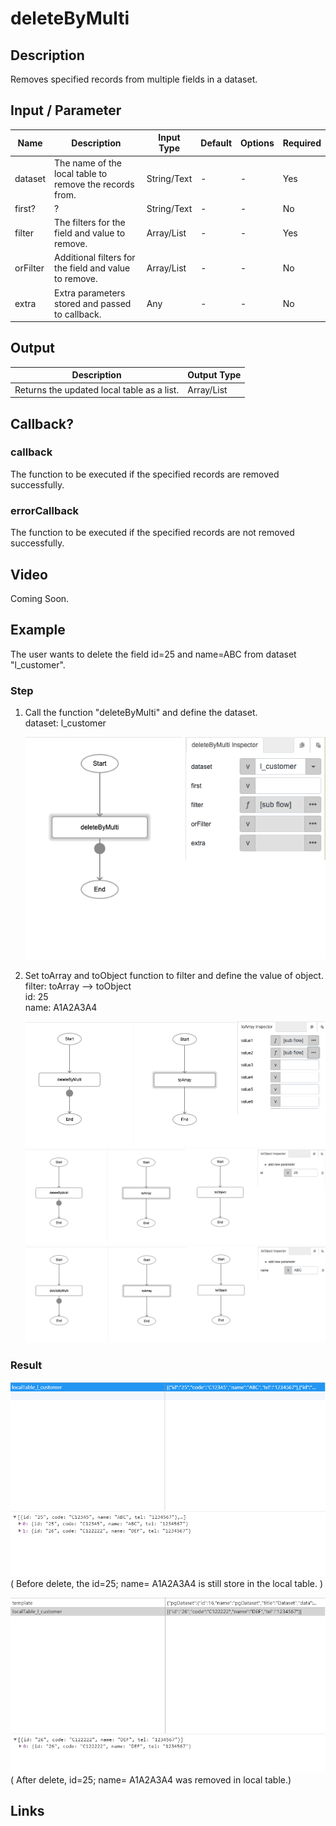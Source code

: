 # deleteByMulti

## Description

Removes specified records from multiple fields in a dataset.

## Input / Parameter

| Name | Description | Input Type | Default | Options | Required |
| ------ | ------ | ------ | ------ | ------ | ------ |
| dataset | The name of the local table to remove the records from. | String/Text | - | - | Yes |
| first? | ? | String/Text | - | - | No |
| filter | The filters for the field and value to remove. | Array/List | - | - | Yes |
| orFilter | Additional filters for the field and value to remove. | Array/List | - | - | No |
| extra | Extra parameters stored and passed to callback. | Any | - | - | No |

## Output

| Description | Output Type |
| ------ | ------ |
| Returns the updated local table as a list. | Array/List |

## Callback?

### callback

The function to be executed if the specified records are removed successfully.

### errorCallback

The function to be executed if the specified records are not removed successfully.

## Video

Coming Soon.

<!-- Format: [![Video]({image-path})]({url-link}) -->


## Example


The user wants to delete the field id=25 and name=ABC from dataset "l_customer".

### Step

1. Call the function "deleteByMulti" and define the dataset.
   <br>
   dataset: l_customer<br>

    ![](./deleteByMulti-step-1.png)

   
2. Set toArray and toObject function to filter and define the         value of object.
   <br> filter: toArray --> toObject<br>
        id: 25<br>
        name: A1A2A3A4<br>
         
 
    ![](./deleteByMulti-step-2.png)
    ![](./deleteByMulti-step-3.png)
    ![](./deleteByMulti-step-4.png)
    
### Result


  ![](./deleteByMulti-result-1.png)
  ( Before delete, the id=25; name= A1A2A3A4 is still store in the local table. )
   
  ![](./deleteByMulti-result-2.png)
  ( After delete, id=25; name= A1A2A3A4 was removed in local table.)
   


## Links